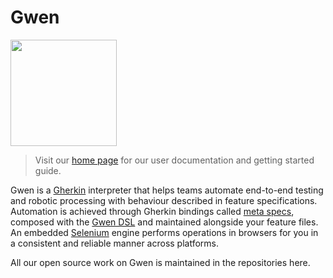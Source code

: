 Gwen
====

<img src="https://gweninterpreter.org/img/gwen-logo-cw--rc.png" width="170"/> <br />

> Visit our [home page](https://gweninterpreter.org/) for our user documentation and getting started guide.

Gwen is a [Gherkin](https://cucumber.io/docs/gherkin/reference/) interpreter that helps teams automate end-to-end testing and robotic processing with behaviour described in feature specifications. Automation is achieved through Gherkin bindings called [meta specs](https://gweninterpreter.org/docs/meta), composed with the [Gwen DSL](https://gweninterpreter.org/docs/dsl) and maintained alongside your feature files. An embedded [Selenium](https://www.selenium.dev/) engine performs operations in browsers for you in a consistent and reliable manner across platforms.

All our open source work on Gwen is maintained in the repositories here.
